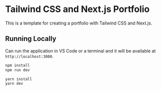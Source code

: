 # Tailwind CSS and Next.js Portfolio

This is a template for creating a portfolio with Tailwind CSS and Next.js.
## Running Locally

Can run the application in VS Code or a terminal and it will be available at `http://localhost:3000`.

```bash
npm install
npm run dev
```

```bash
yarn install
yarn dev
```

